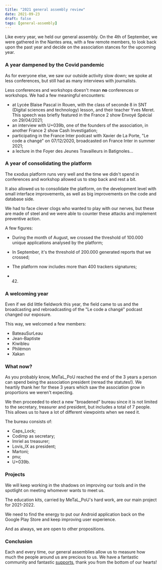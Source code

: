 ```yaml
---
title: "2021 general assembly review"
date: 2021-09-23
draft: false
tags: [general-assembly]
---
```


Like every year, we held our general assembly. On the 4th of September, we were gathered in the Nantes area, with a few remote members, to look back upon the past year and decide on the association stances for the upcoming year.

### A year dampened by the Covid pandemic

As for everyone else, we saw our outside activity slow down; we spoke at less conferences, but still had as many interviews with journalists.

Less conferences and workshops doesn't mean **no** conferences or workshops. We had a few meaningful encounters:

- at Lycée Blaise Pascal in Rouen, with the class of seconde 8 in SNT (Digital sciences and technology) lesson, and their teacher Yves Meret. This speech was briefly featured in the France 2 show Envoyé Spécial on 29/04/2021;
- an interview with U+039b, one of the founders of the association, in another France 2 show Cash Investigation;
- participating in the France Inter podcast with Xavier de La Porte, "Le code a changé" on 07/12/2020, broadcasted on France Inter in summer 2021;
- a lecture in the Foyer des Jeunes Travailleurs in Batignoles…

### A year of consolidating the platform

The εxodus platform runs very well and the time we didn't spend in conferences and workshop allowed us to step back and rest a bit.

It also allowed us to consolidate the platform, on the development level with small interface improvements, as well as big improvements on the code and database side.

We had to face clever clogs who wanted to play with our nerves, but these are made of steel and we were able to counter these attacks and implement preventive action.

A few figures:

- During the month of August, we crossed the threshold of 100.000 unique applications analysed by the platform;
- In September, it's the threshold of 200.000 generated reports that we crossed;
- The platform now includes more than 400 trackers signatures;

- 42.

### A welcoming year

Even if we did little fieldwork this year, the field came to us and the broadcasting and rebroadcasting of the "Le code a changé" podcast changed our exposure.

This way, we welcomed a few members:

- BateauSurLeau
- Jean-Baptiste
- Kiwibleu
- Philémon
- Xakan

### What now?

As you probably know, MeTaL_PoU reached the end of the 3 years a person can spend being the association president (reread the statutes!). We heartily thank her for these 3 years which saw the association grow in proportions we weren't expecting.

We then proceeded to elect a new "broadened" bureau since it is not limited to the secretary, treasurer and president, but includes a total of 7 people. This allows us to have a lot of different viewpoints when we need it.

The bureau consists of:

- Caps_Lock;
- Codimp as secretary;
- Imriel as treasurer;
- Lovis_IX as president;
- Martoni;
- pnu;
- U+039b.

### Projects

We will keep working in the shadows on improving our tools and in the spotlight on meeting whomever wants to meet us.

The education kits, carried by MeTaL_PoU's hard work, are our main project for 2021-2022.

We need to find the energy to put our Android application back on the Google Play Store and keep improving user experience.

And as always, we are open to other propositions.

### Conclusion

Each and every time, our general assemblies allow us to measure how much the people around us are precious to us. We have a fantastic community and fantastic [supports](/en/page/supporters/), thank you from the bottom of our hearts!  
